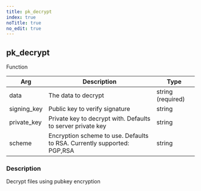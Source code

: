```yaml
---
title: pk_decrypt
index: true
noTitle: true
no_edit: true
---
```




<div class="vql_item"></div>


## pk_decrypt
<span class='vql_type label label-warning pull-right page-header'>Function</span>



<div class="vqlargs"></div>

Arg | Description | Type
----|-------------|-----
data|The data to decrypt|string (required)
signing_key|Public key to verify signature|string
private_key|Private key to decrypt with. Defaults to server private key|string
scheme|Encryption scheme to use. Defaults to RSA. Currently supported: PGP,RSA|string

### Description

Decrypt files using pubkey encryption

